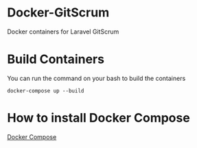 # Docker-GitScrum
Docker containers for Laravel GitScrum

# Build Containers
You can run the command on your bash to build the containers

```
docker-compose up --build
```

# How to install Docker Compose
[Docker Compose](https://docs.docker.com/compose/install/)
